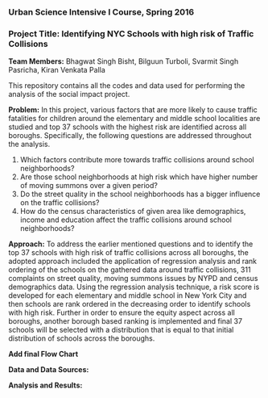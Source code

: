 ### Urban Science Intensive I Course, Spring 2016
### Project Title: __Identifying NYC Schools with high risk of Traffic Collisions__

__Team Members:__ 
Bhagwat Singh Bisht, Bilguun Turboli, Svarmit Singh Pasricha, Kiran Venkata Palla

This repository contains all the codes and data used for performing the analysis of the social impact project.

__Problem:__
In this project, various factors that are more likely to cause traffic fatalities for children around the elementary and middle school localities are studied and top 37 schools with the highest risk are identified across all boroughs. Specifically, the following questions are addressed throughout the analysis.

1. Which factors contribute more towards traffic collisions around school neighborhoods?
2. Are those school neighborhoods at high risk which have higher number of moving summons over a given period?
3. Do the street quality in the school neighborhoods has a bigger influence on the traffic collisions? 
4. How do the census characteristics of given area like demographics, income and education affect the traffic collisions around school neighborhoods?

__Approach:__
To address the earlier mentioned questions and to identify the top 37 schools with high risk of traffic collisions across all boroughs, the adopted approach included the application of regression analysis and rank ordering of the schools on the gathered data around traffic collisions, 311 complaints on street quality, moving summons issues by NYPD and census demographics data. Using the regression analysis technique, a risk score is developed for each elementary and middle school in New York City and then schools are rank ordered in the decreasing order to identify schools with high risk. Further in order to ensure the equity aspect across all boroughs, another borough based ranking is implemented and final 37 schools will be selected with a distribution that is equal to that initial distribution of schools across the boroughs.

__Add final Flow Chart__ 

__Data and Data Sources:__


__Analysis and Results:__


